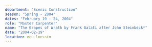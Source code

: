 ```yaml
---
department: "Scenic Construction"
season: "Spring - 2004"
dates: "February 19 - 24, 2004"
role: "Master Carpenter"
name: "The Grapes of Wrath by Frank Galati after John Steinbeck*"
date: "2004-02-19"
location: ecu-loessin
---
```

